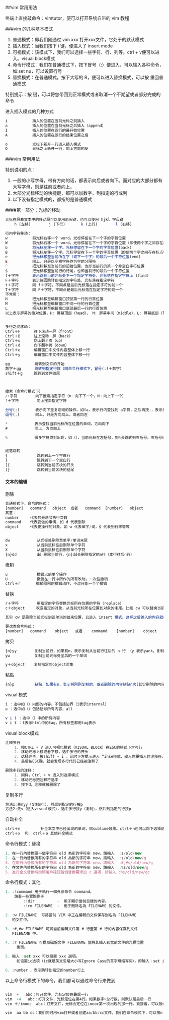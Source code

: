 ##vim 常用用法

终端上直接敲命令：vimtutor，便可以打开系统自带的 vim 教程

###vim 的几种基本模式

1. 普通模式：即我们刚通过 vim xxx 打开xxx文件，它处于的默认模式
2. 插入模式：当我们按下 i 键，便进入了 insert mode
3. 可视模式：该模式下，我们可以选择一些字符、行、列等。ctrl + v便可以进入。visual block模式
4. 命令行模式：我们在普通模式下，按下冒号（:）便进入，可以输入各种命令，如:set nu，可以设置行号
5. 替换模式：在普通模式，按下大写的 R，便可以进入替换模式，可以按 <ESC> 重回普通模式

特别提示：按 <ESC> 键，可以将您带回到正常模式或者取消一个不期望或者部分完成的命令

进入插入模式的几种方式
```javascript
i           插入的位置在当前光标之前插入
a           插入的位置在当前光标之后插入（append）
I           插入的位置在该行的最开始位置
A           插入的位置在该行的结束位置之后

o           光标下新开一行进入插入模式
O           光标之上新开一行，同上方向相反
```

###vim 常用用法

特别说明的点：
1. 一般的小写字母，带有方向的话，都表示向后或者向下。而对应的大部分都有大写字母，则是往前或者向上。
2. 大部分光标移动的快捷键，都可以加数字，到指定的行或列
3. 以下没有指定模式的，都指的是普通模式

####第一部分：光标的移动
```javascript
光标在屏幕文本中的移动既可以使用箭头键，也可以使用 hjkl 字母键
    h (左移)        j (下行)       k (上行)        l (右移)

行内字符移动：
w           将光标右移一个 word。光标停留在下一个字的字首位置
W           将光标右移一个 word。光标停留在下一个字的字首位置（即使两个字之间存在标点符号）
b           将光标左移一个字。光标停留在下一个字的字首位置(back)
B           将光标左移一个字。光标停留在下一个字的字首位置（即使两个字之间存在标点符号）
e           把光标移至当前所在字（或下一个字）的最后一个字符位置(end)
E           同上，只是以空格字符作为字的分隔符
^           把光标移至当前行的起始位置，也即当前行的第一个非空白字符位置
$           把光标移至当前行的行尾，也即当前行的最后一个字符位置
f＋字符      表示跳到当前光标处下一个指定字符处，光标落在指定字符上 (find)
F＋字符      表示往回跳转到指定的字符处，光标落在指定字符
t＋字符      同 f＋字符，不同点是最后光标落在指定字符的前一个
T＋字符      同 F＋字符，不同点是最后光标落在指定字符的前一个
不常用：   
H           把光标移至编辑窗口顶部第一行的行首位置
M           把光标移至编辑窗口中间一行的行首位置
L           把光标移至编辑窗口底部最后一行的行首位置
以上表示屏幕的绝对位置，H: 屏幕顶部（head）， M: 屏幕中间（middle），L: 屏幕底部（last）


多行之间移动：
Ctrl＋F      往下滚动一屏（front）
Ctrl＋B      往上滚动一屏（back）
Ctrl＋u      向上翻半页（up）
Ctrl＋d      向下翻半页（down）
Ctrl＋e      编辑窗口中文件内容整体上移一行
Ctrl＋y      编辑窗口中文件内容整体下移一行

gg           跳转到文件的开始
数字＋gg      跳转到指定行数（同命令行模式下，冒号(:)＋数字）
shift＋g     跳转到文件结尾
    


搜索（命令行模式下）
/+字符        向下搜索指定字符（n：向下下一个，N：向上下一个）
?＋字符        向上搜索指定字符          

分号(;)       表示向下重复刚刚的操作。如fa，表示行内查找到 a字符，之后再按;，表示接着查找下一个行内 a字符
逗号(,)       同上，只是方向向上，或者向左

*            表示查找当前光标所在位置的单词，方向向下
#            同上，方向向上

%            很多字符成对出现，如（），当前光标在左括号，则%会跳转到右括号。右括号也会跳转到左括号。html tag也都是可以跳转的


段落跳转
{             跳转到上一个空白行
}             跳转到下一个空白行
[{            跳转到当前区块的开头
]}            跳转到当前区块的结尾
```


#### 文本的编辑

删除
```javascript
普通模式下，命令的格式：
[number]   command   object  或者   command  [number]   object
其意：
number     代表的是命令执行次数
command    代表要做的事情，如 d 代表删除
object     代表要操作的对象，如 w 代表单字/词，$ 代表到行末等等


dw            从光标处删除至单字/单词末尾
x             从当前鼠标往后删除单个字符
X             从当前鼠标往前删除单个字符
{n}dd         dd 删除当前行，{n}dd会删除指定的n行（本行往后n行）

```

撤销
```javascript
u             撤销以前单个操作
U             撤销在一行中所作的所有改动，一次性撤销
ctrl＋r       撤销刚刚的撤销动作，不过只能一个个撤销
```

替换
```javascript
r＋字符        用指定的字符替换光标所在位置的字符（replace）
c＋object     改变指定的对象，从当前光标所在位置到对象的末尾。比如 cw 可以替换当前光标到单词的末尾内容，输入 c$ 可以替换当前光标到行末的内容。（change）

其实 cw 是删除当前光标到该单词的结束位置，且进入 insert 模式。这样之后输入的内容就相当于替换了之前的内容。(c$ 同理)也可以是 2cw

更改类命令格式：
[number]   command    object   或者    command    [number]    object
```

拷贝
```javascript
{n}yy        复制当前行，如果有n，表示复制从当前行往后的 n 行 （y 表示yank，复制，因为copy中的c被占用了）
yw           复制当前光标处至后的一个单词

y＋object    复制指定的object对象
```

粘贴
```javascript
{n}p         粘贴，如果有n，表示将刚刚复制的，或者删除的内容粘贴n次(其实删除的内容也会被放到寄存器中存储)
```

visual 模式
```javascript
i ：选中如（）内部的内容，不包括边界（i表示internal）
a ：选中如（）包括括号所有内容，all

v i ( ：选中（）中的所有内容
v i t ：t表示html中的tag，所有标签都用tag表示
```

visual block模式
```javascript
注释多行
    1. 按CTRL + V 进入可视化模式（VISUAL BLOCK）在ESC的模式下才可行
    2. 移动光标上移或者下移，选中多行的开头
    3. 选择完毕，按shift + i ，此时下方提示进入 “inse模式，输入你要插入的注释符，例如“#”
    4. 最后按ESC键，就会发现多行代码已经被注释了 

删除多行的注释：
    1. 同样，Ctrl + v 进入列选择模式
    2. 移动光标把注释符选中
    3. 按下d，注释就被删除了
```

复制多行
```javascript
方法1:先nyy（复制n行），然后到指定的行按p
方法2:先v（进入visual模式），选中多行按y（复制），然后到指定的行按p  
```


自动补全
```javascript
ctrl＋n         补全本文中已经出现的单词，同sublime效果。ctrl＋n也可以向下选择选项
ctrl＋x  和  ctrl＋o 其他补全模式
```

命令行模式：替换
```javascript
1. 在一行內替換頭一個字符串 old 為新的字符串 new，請輸入  :s/old/new
2. 在一行內替換所有的字符串 old 為新的字符串 new，請輸入  :s/old/new/g
3. 在兩行內替換所有的字符串 old 為新的字符串 new，請輸入  :#,#s/old/new/g
4. 在文件內替換所有的字符串 old 為新的字符串 new，請輸入  :%s/old/new/g
5. 進行全文替換時詢問用戶確認每個替換需添加 c 選項，請輸入 :%s/old/new/gc
```

命令行模式：其他
```javascript
1. :!command 用于執行一個外部命令 command。
    請看一些實際例子︰
        :!dir          -  用于顯示當前目錄的內容。
        :!rm FILENAME  -  用于刪除名為 FILENAME 的文件。

2. :w FILENAME  可將當前 VIM 中正在編輯的文件保存到名為 FILENAME
   的文件中。

3. :#,#w FILENAME 可將當前編輯文件第 # 行至第 # 行的內容保存到文件
   FILENAME 中。

4. :r FILENAME 可提取磁盤文件 FILENAME 並將其插入到當前文件的光標位置
     後面。

5. 輸入 :set xxx 可以設置 xxx 選項。
     如设置ic选项（ic就是英文忽略大小写Ignore Case的首字母缩写词），即输入：set ic

6. :number ，表示跳转到指定的number行上
```

以上命令行模式下的命令，我们都可以通过命令行来做到
```javascript

vim  +   abc：打开文件，光标定位在最后一行
vim  +4   abc：打开文件，光标定位在第4行。如果数字>总行数，则默认是最后一行
vim ＋/imooc  abc：打开文件，光标会定位在imooc第一次出现的那一行。紧接着，可以按n来进行向下切换（相当于搜索模式,）

vim  aa bb cc：我们同时用vim打开或者创建aa/bb/cc文件。我们在命令模式下，可以按n（也可以是冒号：next）进行由aa切换到bb，按n切换到cc。如果想要往回切换，则输入大写的N（或者：prev）。这些都需要先按冒号，如：prev

```